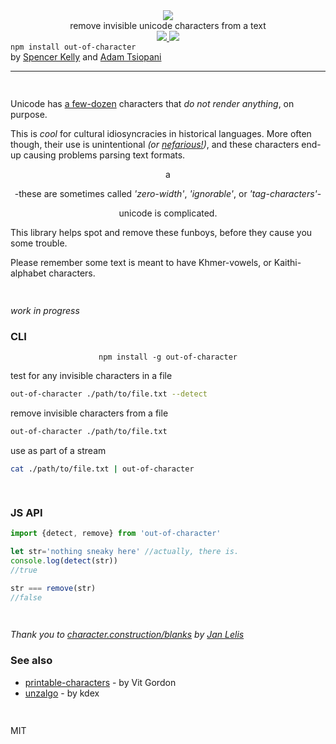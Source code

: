 <div align="center">
  <img src="https://cloud.githubusercontent.com/assets/399657/23590290/ede73772-01aa-11e7-8915-181ef21027bc.png" />

  <div>remove invisible unicode characters from a text</div>
  
  <!-- npm version -->
  <a href="https://npmjs.org/package/out-of-character">
    <img src="https://img.shields.io/npm/v/out-of-character.svg?style=flat-square" />
  </a>
  
  <!-- file size -->
  <a href="https://unpkg.com/out-of-character/builds/out-of-character.min.js">
    <img src="https://badge-size.herokuapp.com/spencermountain/compromise/master/plugins/dates/builds/out-of-character.min.js" />
  </a>
</div>

<div>
  <code>npm install out-of-character</code>
    <div>by <a href="https://github.com/spencermountain">Spencer Kelly</a> and <a href="https://github.com/thegoatherder">Adam Tsiopani</a></div>
  <hr/>
</div>

<!-- spacer -->
<img height="15px" src="https://user-images.githubusercontent.com/399657/68221862-17ceb980-ffb8-11e9-87d4-7b30b6488f16.png"/>

Unicode has [a few-dozen](https://character.construction/blanks) characters that *do not render anything*, on purpose.

This is *cool* for cultural idiosyncracies in historical languages. 
More often though, their use is unintentional *(or [nefarious!](https://330k.github.io/misc_tools/unicode_steganography.html))*, and these characters end-up causing problems parsing text formats.


<div align="center">a

-these are sometimes called *'zero-width'*, *'ignorable'*, or *'tag-characters'*-
<div >unicode is complicated.</div>
</div>

This library helps spot and remove these funboys, before they cause you some trouble.

Please remember some text is meant to have Khmer-vowels, or Kaithi-alphabet characters.

<!-- spacer -->
<img height="15px" src="https://user-images.githubusercontent.com/399657/68221862-17ceb980-ffb8-11e9-87d4-7b30b6488f16.png"/>

*work in progress*

### CLI

<div align="center">
  <code>npm install -g out-of-character</code>
</div>

test for any invisible characters in a file
```bash
out-of-character ./path/to/file.txt --detect
```

remove invisible characters from a file
```bash
out-of-character ./path/to/file.txt
```

use as part of a stream
```bash
cat ./path/to/file.txt | out-of-character
```


<!-- spacer -->
<img height="15px" src="https://user-images.githubusercontent.com/399657/68221862-17ceb980-ffb8-11e9-87d4-7b30b6488f16.png"/>

### JS API
```js
import {detect, remove} from 'out-of-character'

let str='noth­ing s͏neak឵y h᠎ere' //actually, there is.
console.log(detect(str))
//true

str === remove(str)
//false
```


<!-- spacer -->
<img height="15px" src="https://user-images.githubusercontent.com/399657/68221862-17ceb980-ffb8-11e9-87d4-7b30b6488f16.png"/>

*Thank you to [character.construction/blanks](https://character.construction/blanks) by [Jan Lelis](https://janlelis.com/)*

### See also
* [printable-characters](https://github.com/xpl/printable-characters) - by Vit Gordon
* [unzalgo](https://github.com/kdex/unzalgo) - by kdex

<!-- spacer -->
<img height="15px" src="https://user-images.githubusercontent.com/399657/68221862-17ceb980-ffb8-11e9-87d4-7b30b6488f16.png"/>

MIT